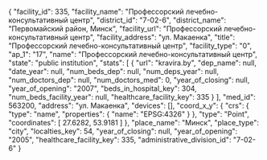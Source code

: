 {
    "facility_id": 335,
    "facility_name": "Профессорский лечебно-консультативный центр",
    "district_id": "7-02-6",
    "district_name": "Первомайский район, Минск",
    "facility_url": "Профессорский лечебно-консультативный центр",
    "facility_address": "ул. Макаенка",
    "title": "Профессорский лечебно-консультативный центр",
    "facility_type": "0",
    "ap_1": "17",
    "name": "Профессорский лечебно-консультативный центр",
    "state": "public institution",
    "stats": [
        {
            "url": "kravira.by",
            "dep_name": null,
            "date_year": null,
            "num_beds_dep": null,
            "num_deps_year": null,
            "num_doctors_dep": null,
            "num_doctors_med": 0,
            "year_of_closing": null,
            "year_of_opening": "2007",
            "beds_in_hospital_key": 304,
            "num_beds_facility_year": null,
            "healthcare_facility_key": 335
        }
    ],
    "med_id": 563200,
    "address": "ул. Макаенка",
    "devices": [],
    "coord_x_y": {
        "crs": {
            "type": "name",
            "properties": {
                "name": "EPSG:4326"
            }
        },
        "type": "Point",
        "coordinates": [
            27.6282,
            53.9181
        ]
    },
    "place_name": "Минск",
    "place_type": "city",
    "localties_key": 54,
    "year_of_closing": null,
    "year_of_opening": "2005",
    "healthcare_facility_key": 335,
    "administrative_division_id": "7-02-6"
}
